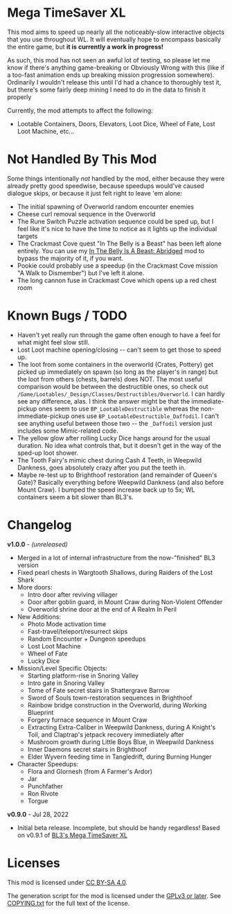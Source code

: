 Mega TimeSaver XL
=================

This mod aims to speed up nearly all the noticeably-slow interactive
objects that you use throughout WL.  It will eventually hope to encompass
basically the entire game, but **it is currently a work in progress!**

As such, this mod has not seen an awful lot of testing, so please let me
know if there's anything game-breaking or Obviously Wrong with this (like
if a too-fast animation ends up breaking mission progression somewhere).
Ordinarily I wouldn't release this until I'd had a chance to thoroughly
test it, but there's some fairly deep mining I need to do in the data to
finish it properly

Currently, the mod attempts to affect the following:

* Lootable Containers, Doors, Elevators, Loot Dice, Wheel of Fate, Lost
  Loot Machine, etc...


Not Handled By This Mod
=======================

Some things intentionally *not* handled by the mod, either because they were
already pretty good speedwise, because speedups would've caused dialogue
skips, or because it just felt right to leave 'em alone:

* The initial spawning of Overworld random encounter enemies
* Cheese curl removal sequence in the Overworld
* The Rune Switch Puzzle activation sequence could be sped up, but I feel
  like it's nice to have the time to notice as it lights up the individual
  targets
* The Crackmast Cove quest "In The Belly is a Beast" has been left alone
  entirely.  You can use my [In The Belly Is A Beast: Abridged](https://github.com/BLCM/wlmods/wiki/In%20The%20Belly%20Is%20A%20Beast%3A%20Abridged)
  mod to bypass the majority of it, if you want.
* Pookie could probably use a speedup (in the Crackmast Cove mission
  "A Walk to Dismember") but I've left it alone.
* The long cannon fuse in Crackmast Cove which opens up a red chest room

Known Bugs / TODO
=================

* Haven't yet really run through the game often enough to have a feel
  for what might feel slow still.
* Lost Loot machine opening/closing -- can't seem to get those to speed up.
* The loot from some containers in the overworld (Crates, Pottery) get picked
  up immediately on spawn (so long as the player's in range) but the loot from
  others (chests, barrels) does NOT.  The most useful comparison would be
  between the destructible ones, so check out `/Game/Lootables/_Design/Classes/Destructibles/Overworld`.
  I can hardly see any difference, alas.  I think the answer might be that
  the immediate-pickup ones seem to use `BP_LootableDestructible` whereas
  the non-immediate-pickup ones use `BP_LootableDestructible_Daffodil`.
  I can't see anything useful between those two -- the `_Daffodil` version
  just includes some Mimic-related code.
* The yellow glow after rolling Lucky Dice hangs around for the usual duration.
  No idea what controls that, but it doesn't get in the way of the sped-up
  loot shower.
* The Tooth Fairy's mimic chest during Cash 4 Teeth, in Weepwild Dankness, goes
  absolutely crazy after you put the teeth in.
* Maybe re-test up to Brighthoof restoration (and remainder of Queen's Gate)?
  Basically everything before Weepwild Dankness (and also before Mount Craw).
  I bumped the speed increase back up to 5x; WL containers seem a bit slower
  than BL3's.

Changelog
=========

**v1.0.0** - *(unreleased)*
 * Merged in a lot of internal infrastructure from the now-"finished" BL3 version
 * Fixed pearl chests in Wargtooth Shallows, during Raiders of the Lost Shark
 * More doors:
   * Intro door after reviving villager
   * Door after goblin guard, in Mount Craw during Non-Violent Offender
   * Overworld shrine door at the end of A Realm In Peril
 * New Additions:
   * Photo Mode activation time
   * Fast-travel/teleport/resurrect skips
   * Random Encounter + Dungeon speedups
   * Lost Loot Machine
   * Wheel of Fate
   * Lucky Dice
 * Mission/Level Specific Objects:
   * Starting platform-rise in Snoring Valley
   * Intro gate in Snoring Valley
   * Tome of Fate secret stairs in Shattergrave Barrow
   * Sword of Souls town-restoration sequences in Brighthoof
   * Rainbow bridge construction in the Overworld, during Working Blueprint
   * Forgery furnace sequence in Mount Craw
   * Extracting Extra-Caliber in Weepwild Dankness, during A Knight's Toil,
     and Claptrap's jetpack recovery immediately after
   * Mushroom growth during Little Boys Blue, in Weepwild Dankness
   * Inner Daemons secret stairs in Brighthoof
   * Elder Wyvern feeding time in Tangledrift, during Burning Hunger
 * Character Speedups:
   * Flora and Glornesh (from A Farmer's Ardor)
   * Jar
   * Punchfather
   * Ron Rivote
   * Torgue

**v0.9.0** - Jul 28, 2022
 * Initial beta release.  Incomplete, but should be handy regardless!
   Based on v0.9.1 of [BL3's Mega TimeSaver XL](https://github.com/BLCM/bl3mods/wiki/Mega%20TimeSaver%20XL)
 
Licenses
========

This mod is licensed under [CC BY-SA 4.0](https://creativecommons.org/licenses/by-sa/4.0/).

The generation script for the mod is licensed under the
[GPLv3 or later](https://www.gnu.org/licenses/quick-guide-gplv3.html).
See [COPYING.txt](../../COPYING.txt) for the full text of the license.

